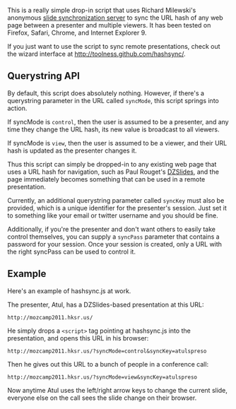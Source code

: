 This is a really simple drop-in script that uses Richard Milewski's
anonymous [slide synchronization server][] to sync the URL hash of
any web page between a presenter and multiple viewers. It has been
tested on Firefox, Safari, Chrome, and Internet Explorer 9.

If you just want to use the script to sync remote presentations,
check out the wizard interface at http://toolness.github.com/hashsync/.

## Querystring API

By default, this script does absolutely nothing. However, if there's
a querystring parameter in the URL called `syncMode`, this script
springs into action.

If syncMode is `control`, then the user is assumed to be a presenter,
and any time they change the URL hash, its new value is broadcast
to all viewers.

If syncMode is `view`, then the user is assumed to be a viewer, and
their URL hash is updated as the presenter changes it.

Thus this script can simply be dropped-in to any existing web page
that uses a URL hash for navigation, such as Paul Rouget's [DZSlides][],
and the page immediately becomes something that can be used in a
remote presentation.

Currently, an additional querystring parameter called `syncKey`
must also be provided, which is a unique identifier for
the presenter's session. Just set it to something like
your email or twitter username and you should be fine.

Additionally, if you're the presenter and don't want others to
easily take control themselves, you can supply a `syncPass`
parameter that contains a password for your session. Once your
session is created, only a URL with the right syncPass can be
used to control it.

## Example

Here's an example of hashsync.js at work.

The presenter, Atul, has a DZSlides-based presentation at this URL:

    http://mozcamp2011.hksr.us/

He simply drops a `<script>` tag pointing at hashsync.js into the
presentation, and opens this URL in his browser:

    http://mozcamp2011.hksr.us/?syncMode=control&syncKey=atulspreso

Then he gives out this URL to a bunch of people in a conference call:

    http://mozcamp2011.hksr.us/?syncMode=view&syncKey=atulspreso

Now anytime Atul uses the left/right arrow keys to change
the current slide, everyone else on the call sees the slide change
on their browser.

  [slide synchronization server]: http://slides.netfools.com/
  [DZSlides]: http://paulrouget.com/dzslides/
